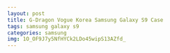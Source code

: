 ```yaml
---
layout: post
title: G-Dragon Vogue Korea Samsung Galaxy S9 Case
tags: samsung galaxy s9
categories: samsung
img: 1O_OF9J7y5NfHYCk2LDo45wipS13AZfd_
---
```

